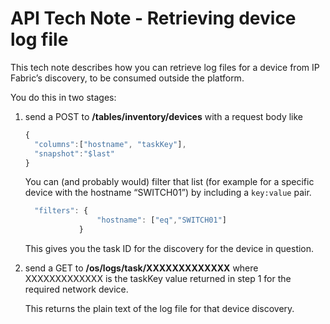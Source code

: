 # API Tech Note - Retrieving device log file

This tech note describes how you can retrieve log files for a device from IP Fabric’s discovery, to be consumed outside the platform.

You do this in two stages:

1.  send a POST to **/tables/inventory/devices** with a request body like

    ``` js
    {
      "columns":["hostname", "taskKey"],
      "snapshot":"$last"
    }
    ```
      
    You can (and probably would) filter that list (for example for a specific device with the hostname “SWITCH01”) by including a `key:value` pair.

    ``` js
      "filters": {
                    "hostname": ["eq","SWITCH01"]
                }
    ```

    This gives you the task ID for the discovery for the device in question.

2.  send a GET to **/os/logs/task/XXXXXXXXXXXXX** where XXXXXXXXXXXXX is the taskKey value returned in step 1 for the required network device.  
      
    This returns the plain text of the log file for that device discovery.
